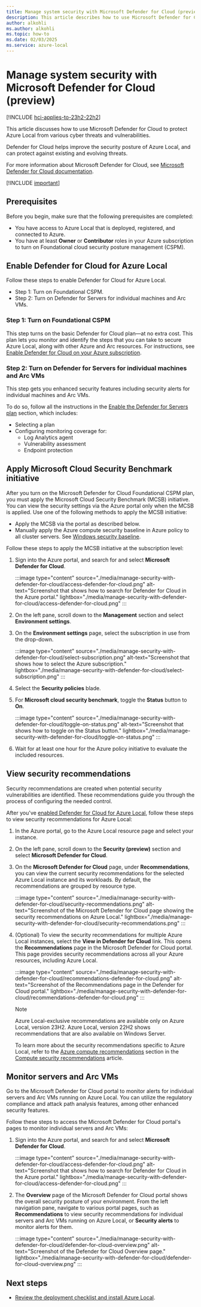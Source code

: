 ```yaml
---
title: Manage system security with Microsoft Defender for Cloud (preview)
description: This article describes how to use Microsoft Defender for Cloud to secure Azure Local (preview).
author: alkohli
ms.author: alkohli
ms.topic: how-to
ms.date: 02/03/2025
ms.service: azure-local
---
```


# Manage system security with Microsoft Defender for Cloud (preview)

[!INCLUDE [hci-applies-to-23h2-22h2](../includes/hci-applies-to-23h2-22h2.md)]

This article discusses how to use Microsoft Defender for Cloud to protect Azure Local from various cyber threats and vulnerabilities.

Defender for Cloud helps improve the security posture of Azure Local, and can protect against existing and evolving threats.

For more information about Microsoft Defender for Cloud, see [Microsoft Defender for Cloud documentation](/azure/defender-for-cloud/).

[!INCLUDE [important](../includes/hci-preview.md)]

## Prerequisites

Before you begin, make sure that the following prerequisites are completed:

- You have access to Azure Local that is deployed, registered, and connected to Azure.
- You have at least **Owner** or **Contributor** roles in your Azure subscription to turn on Foundational cloud security posture management (CSPM).

## Enable Defender for Cloud for Azure Local

Follow these steps to enable Defender for Cloud for Azure Local.

- Step 1: Turn on Foundational CSPM.
- Step 2: Turn on Defender for Servers for individual machines and Arc VMs.

### Step 1: Turn on Foundational CSPM

This step turns on the basic Defender for Cloud plan—at no extra cost. This plan lets you monitor and identify the steps that you can take to secure Azure Local, along with other Azure and Arc resources. For instructions, see [Enable Defender for Cloud on your Azure subscription](/azure/defender-for-cloud/connect-azure-subscription#enable-defender-for-cloud-on-your-azure-subscription).

### Step 2: Turn on Defender for Servers for individual machines and Arc VMs

This step gets you enhanced security features including security alerts for individual machines and Arc VMs.

To do so, follow all the instructions in the [Enable the Defender for Servers plan](/azure/defender-for-cloud/tutorial-enable-servers-plan#enable-the-defender-for-servers-plan) section, which includes:

- Selecting a plan
- Configuring monitoring coverage for:
   - Log Analytics agent
   - Vulnerability assessment
   - Endpoint protection

## Apply Microsoft Cloud Security Benchmark initiative

After you turn on the Microsoft Defender for Cloud Foundational CSPM plan, you must apply the Microsoft Cloud Security Benchmark (MCSB) initiative. You can view the security settings via the Azure portal only when the MCSB is applied. Use one of the following methods to apply the MCSB initiative:

- Apply the MCSB via the portal as described below.
- Manually apply the Azure compute security baseline in Azure policy to all cluster servers. See [Windows security baseline](/azure/governance/policy/samples/guest-configuration-baseline-windows).

Follow these steps to apply the MCSB initiative at the subscription level:

1. Sign into the Azure portal, and search for and select **Microsoft Defender for Cloud**.

   :::image type="content" source="./media/manage-security-with-defender-for-cloud/access-defender-for-cloud.png" alt-text="Screenshot that shows how to search for Defender for Cloud in the Azure portal." lightbox="./media/manage-security-with-defender-for-cloud/access-defender-for-cloud.png" :::

1. On the left pane, scroll down to the **Management** section and select **Environment settings**.

1. On the **Environment settings** page, select the subscription in use from the drop-down.

   :::image type="content" source="./media/manage-security-with-defender-for-cloud/select-subscription.png" alt-text="Screenshot that shows how to select the Azure subscription." lightbox="./media/manage-security-with-defender-for-cloud/select-subscription.png" :::

1. Select the **Security policies** blade.

1. For **Microsoft cloud security benchmark**, toggle the **Status** button to **On**.

   :::image type="content" source="./media/manage-security-with-defender-for-cloud/toggle-on-status.png" alt-text="Screenshot that shows how to toggle on the Status button." lightbox="./media/manage-security-with-defender-for-cloud/toggle-on-status.png" :::

1. Wait for at least one hour for the Azure policy initiative to evaluate the included resources.

## View security recommendations

Security recommendations are created when potential security vulnerabilities are identified. These recommendations guide you through the process of configuring the needed control.

After you've [enabled Defender for Cloud for Azure Local](#enable-defender-for-cloud-for-azure-local), follow these steps to view security recommendations for Azure Local:

1. In the Azure portal, go to the Azure Local resource page and select your instance.

1. On the left pane, scroll down to the **Security (preview)** section and select **Microsoft Defender for Cloud**.

1. On the **Microsoft Defender for Cloud** page, under **Recommendations**, you can view the current security recommendations for the selected Azure Local instance and its workloads. By default, the recommendations are grouped by resource type.

   :::image type="content" source="./media/manage-security-with-defender-for-cloud/security-recommendations.png" alt-text="Screenshot of the Microsoft Defender for Cloud page showing the security recommendations on Azure Local." lightbox="./media/manage-security-with-defender-for-cloud/security-recommendations.png" :::

1. (Optional) To view the security recommendations for multiple Azure Local instances, select the **View in Defender for Cloud** link. This opens the **Recommendations** page in the Microsoft Defender for Cloud portal. This page provides security recommendations across all your Azure resources, including Azure Local.

   :::image type="content" source="./media/manage-security-with-defender-for-cloud/recommendations-defender-for-cloud.png" alt-text="Screenshot of the Recommendations page in the Defender for Cloud portal." lightbox="./media/manage-security-with-defender-for-cloud/recommendations-defender-for-cloud.png" :::

   > [!NOTE]
   > Azure Local-exclusive recommendations are available only on Azure Local, version 23H2. Azure Local, version 22H2 shows recommendations that are also available on Windows Server.

   To learn more about the security recommendations specific to Azure Local, refer to the [Azure compute recommendations](/azure/defender-for-cloud/recommendations-reference-compute#azure-compute-recommendations) section in the [Compute security recommendations](/azure/defender-for-cloud/recommendations-reference-compute) article.

## Monitor servers and Arc VMs

Go to the Microsoft Defender for Cloud portal to monitor alerts for individual servers and Arc VMs running on Azure Local. You can utilize the regulatory compliance and attack path analysis features, among other enhanced security features.

Follow these steps to access the Microsoft Defender for Cloud portal's pages to monitor individual servers and Arc VMs:

1. Sign into the Azure portal, and search for and select **Microsoft Defender for Cloud**.

   :::image type="content" source="./media/manage-security-with-defender-for-cloud/access-defender-for-cloud.png" alt-text="Screenshot that shows how to search for Defender for Cloud in the Azure portal." lightbox="./media/manage-security-with-defender-for-cloud/access-defender-for-cloud.png" :::

1. The **Overview** page of the Microsoft Defender for Cloud portal shows the overall security posture of your environment. From the left navigation pane, navigate to various portal pages, such as **Recommendations** to view security recommendations for individual servers and Arc VMs running on Azure Local, or **Security alerts** to monitor alerts for them.

   :::image type="content" source="./media/manage-security-with-defender-for-cloud/defender-for-cloud-overview.png" alt-text="Screenshot of the Defender for Cloud Overview page." lightbox="./media/manage-security-with-defender-for-cloud/defender-for-cloud-overview.png" :::

## Next steps

- [Review the deployment checklist and install Azure Local](../deploy/deployment-checklist.md).
